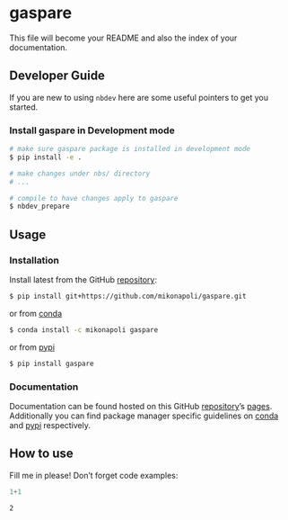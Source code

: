 # gaspare


<!-- WARNING: THIS FILE WAS AUTOGENERATED! DO NOT EDIT! -->

This file will become your README and also the index of your
documentation.

## Developer Guide

If you are new to using `nbdev` here are some useful pointers to get you
started.

### Install gaspare in Development mode

``` sh
# make sure gaspare package is installed in development mode
$ pip install -e .

# make changes under nbs/ directory
# ...

# compile to have changes apply to gaspare
$ nbdev_prepare
```

## Usage

### Installation

Install latest from the GitHub
[repository](https://github.com/mikonapoli/gaspare):

``` sh
$ pip install git+https://github.com/mikonapoli/gaspare.git
```

or from [conda](https://anaconda.org/mikonapoli/gaspare)

``` sh
$ conda install -c mikonapoli gaspare
```

or from [pypi](https://pypi.org/project/gaspare/)

``` sh
$ pip install gaspare
```

### Documentation

Documentation can be found hosted on this GitHub
[repository](https://github.com/mikonapoli/gaspare)’s
[pages](https://mikonapoli.github.io/gaspare/). Additionally you can
find package manager specific guidelines on
[conda](https://anaconda.org/mikonapoli/gaspare) and
[pypi](https://pypi.org/project/gaspare/) respectively.

## How to use

Fill me in please! Don’t forget code examples:

``` python
1+1
```

    2
